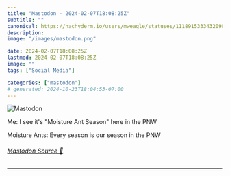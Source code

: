 ```yaml
---
title: "Mastodon - 2024-02-07T18:08:25Z"
subtitle: ""
canonical: https://hachyderm.io/users/mweagle/statuses/111891533343209895
description:
image: "/images/mastodon.png"

date: 2024-02-07T18:08:25Z
lastmod: 2024-02-07T18:08:25Z
image: ""
tags: ["Social Media"]

categories: ["mastodon"]
# generated: 2024-10-23T18:04:53-07:00
---
```

![Mastodon](/images/mastodon.png)

<p>Me: I see it&#39;s &quot;Moisture Ant Season&quot; here in the PNW</p><p>Moisture Ants: Every season is our season in the PNW</p>


###### [Mastodon Source 🐘](https://hachyderm.io/@mweagle/111891533343209895)

___
